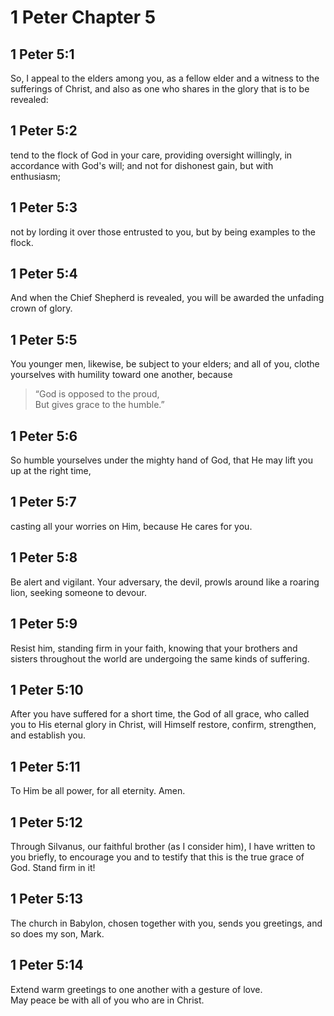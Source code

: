 # 1 Peter Chapter 5

## 1 Peter 5:1

So, I appeal to the elders among you, as a fellow elder and a witness to the sufferings of Christ, and also as one who shares in the glory that is to be revealed:

## 1 Peter 5:2

tend to the flock of God in your care, providing oversight willingly, in accordance with God's will; and not for dishonest gain, but with enthusiasm;

## 1 Peter 5:3

not by lording it over those entrusted to you, but by being examples to the flock.

## 1 Peter 5:4

And when the Chief Shepherd is revealed, you will be awarded the unfading crown of glory.

## 1 Peter 5:5

You younger men, likewise, be subject to your elders; and all of you, clothe yourselves with humility toward one another, because

> “God is opposed to the proud,  
> But gives grace to the humble.”

## 1 Peter 5:6

So humble yourselves under the mighty hand of God, that He may lift you up at the right time,

## 1 Peter 5:7

casting all your worries on Him, because He cares for you.

## 1 Peter 5:8

Be alert and vigilant. Your adversary, the devil, prowls around like a roaring lion, seeking someone to devour.

## 1 Peter 5:9

Resist him, standing firm in your faith, knowing that your brothers and sisters throughout the world are undergoing the same kinds of suffering.

## 1 Peter 5:10

After you have suffered for a short time, the God of all grace, who called you to His eternal glory in Christ, will Himself restore, confirm, strengthen, and establish you.

## 1 Peter 5:11

To Him be all power, for all eternity. Amen.

## 1 Peter 5:12

Through Silvanus, our faithful brother (as I consider him), I have written to you briefly, to encourage you and to testify that this is the true grace of God. Stand firm in it!

## 1 Peter 5:13

The church in Babylon, chosen together with you, sends you greetings, and so does my son, Mark.

## 1 Peter 5:14

Extend warm greetings to one another with a gesture of love.  
May peace be with all of you who are in Christ.
